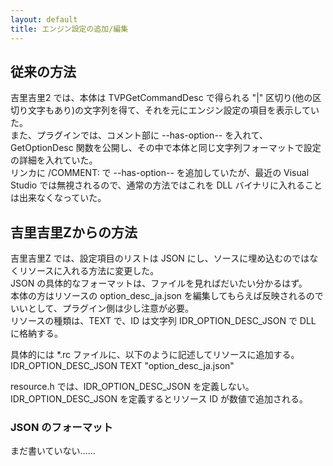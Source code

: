 ```yaml
---
layout: default
title: エンジン設定の追加/編集
---
```


## 従来の方法
吉里吉里2 では、本体は TVPGetCommandDesc で得られる "|" 区切り(他の区切り文字もあり)の文字列を得て、それを元にエンジン設定の項目を表示していた。  
また、プラグインでは、コメント部に --has-option-- を入れて、GetOptionDesc 関数を公開し、その中で本体と同じ文字列フォーマットで設定の詳細を入れていた。  
リンカに /COMMENT: で --has-option-- を追加していたが、最近の Visual Studio では無視されるので、通常の方法ではこれを DLL バイナリに入れることは出来なくなっていた。

## 吉里吉里Zからの方法
吉里吉里Z では、設定項目のリストは JSON にし、ソースに埋め込むのではなくリソースに入れる方法に変更した。  
JSON の具体的なフォーマットは、ファイルを見ればだいたい分かるはず。  
本体の方はリソースの option_desc_ja.json を編集してもらえば反映されるのでいいとして、プラグイン側は少し注意が必要。  
リソースの種類は、TEXT で、ID は文字列 IDR_OPTION_DESC_JSON で DLL に格納する。  

具体的には *.rc ファイルに、以下のように記述してリソースに追加する。  
IDR_OPTION_DESC_JSON TEXT "option_desc_ja.json"

resource.h では、IDR_OPTION_DESC_JSON を定義しない。  
IDR_OPTION_DESC_JSON を定義するとリソース ID が数値で追加される。

### JSON のフォーマット
まだ書いていない……